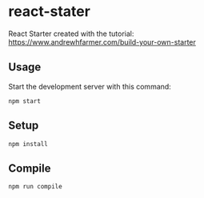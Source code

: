 # react-stater
React Starter created with the tutorial: https://www.andrewhfarmer.com/build-your-own-starter


Usage
---
 
Start the development server with this command:
 
```
npm start
```
  

Setup
---
```
npm install
```
 
Compile
---
 
```
npm run compile
```
